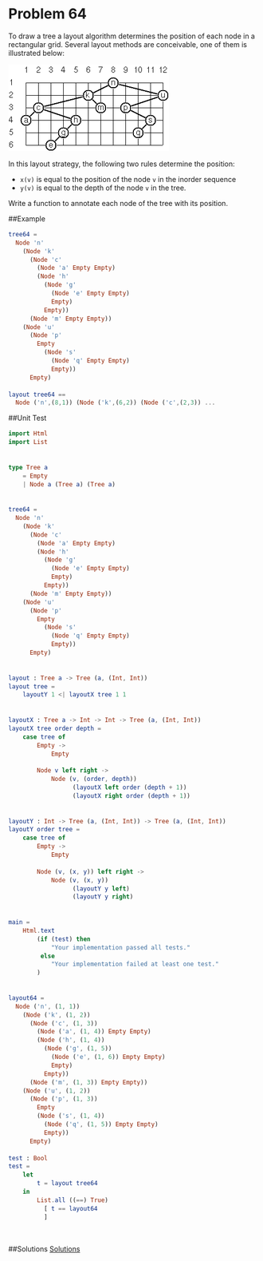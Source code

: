 # Problem 64

To draw a tree a layout algorithm determines the position of each node in a rectangular grid. Several layout methods are conceivable, one of them is illustrated below:

![](../i/p64.gif)

In this layout strategy, the following two rules determine the position:
* ```x(v)``` is equal to the position of the node ```v``` in the inorder sequence
* ```y(v)``` is equal to the depth of the node ```v``` in the tree. 

Write a function to annotate each node of the tree with its position. 

##Example
```elm 
tree64 = 
  Node 'n'
    (Node 'k'
      (Node 'c'
        (Node 'a' Empty Empty)
        (Node 'h'
          (Node 'g'
            (Node 'e' Empty Empty)
            Empty)
          Empty))
      (Node 'm' Empty Empty))
    (Node 'u'
      (Node 'p'
        Empty
          (Node 's'
            (Node 'q' Empty Empty)
            Empty))
      Empty)
                
layout tree64 ==  
  Node ('n',(8,1)) (Node ('k',(6,2)) (Node ('c',(2,3)) ...

```

##Unit Test
```elm
import Html
import List


type Tree a
    = Empty
    | Node a (Tree a) (Tree a)


tree64 = 
  Node 'n'
    (Node 'k'
      (Node 'c'
        (Node 'a' Empty Empty)
        (Node 'h'
          (Node 'g'
            (Node 'e' Empty Empty)
            Empty)
          Empty))
      (Node 'm' Empty Empty))
    (Node 'u'
      (Node 'p'
        Empty
          (Node 's'
            (Node 'q' Empty Empty)
            Empty))
      Empty)
      

layout : Tree a -> Tree (a, (Int, Int))
layout tree =
    layoutY 1 <| layoutX tree 1 1
    
    
layoutX : Tree a -> Int -> Int -> Tree (a, (Int, Int))
layoutX tree order depth =
    case tree of 
        Empty -> 
            Empty
        
        Node v left right ->
            Node (v, (order, depth)) 
                  (layoutX left order (depth + 1)) 
                  (layoutX right order (depth + 1))


layoutY : Int -> Tree (a, (Int, Int)) -> Tree (a, (Int, Int))
layoutY order tree =
    case tree of 
        Empty -> 
            Empty
        
        Node (v, (x, y)) left right ->
            Node (v, (x, y)) 
                  (layoutY y left) 
                  (layoutY y right)


main =
    Html.text
        (if (test) then
            "Your implementation passed all tests."
         else
            "Your implementation failed at least one test."
        )


layout64 = 
  Node ('n', (1, 1))
    (Node ('k', (1, 2))
      (Node ('c', (1, 3))
        (Node ('a', (1, 4)) Empty Empty)
        (Node ('h', (1, 4))
          (Node ('g', (1, 5))
            (Node ('e', (1, 6)) Empty Empty)
            Empty)
          Empty))
      (Node ('m', (1, 3)) Empty Empty))
    (Node ('u', (1, 2))
      (Node ('p', (1, 3))
        Empty
        (Node ('s', (1, 4))
          (Node ('q', (1, 5)) Empty Empty)
          Empty))
      Empty)
      
test : Bool
test =
    let 
        t = layout tree64 
    in 
        List.all ((==) True)
          [ t == layout64
          ]
        
        
```

##Solutions
[Solutions](../s/64.md)


